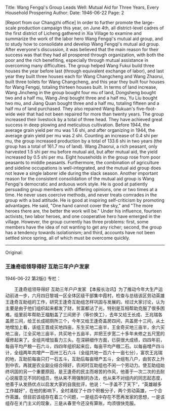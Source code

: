 Title: Wang Fengqi's Group Leads Well: Mutual Aid for Three Years, Every Household Prospering
Author: 
Date: 1946-06-22
Page: 2

[Report from our Changzhi office] In order to further promote the large-scale production campaign this year, on June 4th, all district-level cadres of the first district of Licheng gathered in Xia Village to examine and summarize the work of the labor hero Wang Fengqi's mutual aid group, and to study how to consolidate and develop Wang Fengqi's mutual aid group. After everyone's discussion, it was believed that the main reason for their success was that they had all prospered through organization, with both the poor and the rich benefiting, especially through mutual assistance in overcoming many difficulties. The group helped Wang Fukui build three houses the year before last (through equivalent exchange of labor), and last year they built three houses each for Wang Changcheng and Wang Zhaorui, built three toilets for Wang Changcheng, and this year they built four houses for Wang Fengqi, totaling thirteen houses built. In terms of land increase, Wang Jincheng in the group bought four mu of land, Dongsheng bought two and a half mu, Wang Jinqi bought three and a half mu, Yu Liu bought two mu, and Jiang Quan bought three and a half mu, totaling fifteen and a half mu of land purchased. They also repaired Wang Bukuan's five-foot-wide weir that had not been repaired for more than twenty years. The group increased their livestock by a total of three head. They have achieved great success in deep plowing and meticulous cultivation. Before 1944, the average grain yield per mu was 1.6 shi, and after organizing in 1944, the average grain yield per mu was 2 shi. Counting an increase of 0.4 shi per mu, the group increased production by a total of 133.6 shi in two years (the group has a total of 161.7 mu of land). Wang Zhaorui, a rich peasant, only harvested 1.5 shi per mu before mutual aid, but after mutual aid, the yield increased by 0.5 shi per mu. Eight households in the group rose from poor peasants to middle peasants. Furthermore, the combination of agriculture and sideline occupations is well-integrated, and the mutual aid group does not leave a single laborer idle during the slack season. Another important reason for the consistent consolidation of the mutual aid group is Wang Fengqi's democratic and arduous work style. He is good at patiently persuading group members with differing opinions, one or two times at a time. He never uses coercive methods, and never treats comrades in the group with a bad attitude. He is good at inspiring self-criticism by promoting advantages. He said, "One hand cannot cover the sky," and "The more heroes there are, the better the work will be." Under his influence, fourteen activists, two labor heroes, and one cooperative hero have emerged in the village. However, the group currently has three problems: first, some members have the idea of not wanting to get any richer; second, the group has a tendency towards isolationism; and third, accounts have not been settled since spring, all of which must be overcome quickly.



<hr /> 

Original: 


### 王逢奇组领导得好  互助三年户户发家

1946-06-22
第2版()
专栏：

　　王逢奇组领导得好
    互助三年户户发家
    【本报长治讯】为了推动今年大生产运动前进一步，六月四日黎城一区全体区级干部集中霞村，检查与总结该区劳动英雄王逢奇互助组的工作，研究王逢奇互助组怎样巩固与发展的。经过大家讨论，认为主要是由于他们组织起来都发了财，贫富都沾了光，特别是互相帮助克服了很多困难。组里前年帮助王福魁盖了三间房子（等价换工），去年又给王长成、王兆瑞各盖房三间，给王长成砌厕所三个，今年又给王逢奇盖房四间，共盖房十三间，从土地增加上看，该组王晋成买地四亩，东生买地二亩半，王金奇买地三亩半，余六买地二亩，江全买地三亩半，共买地十五亩半，并把王步宽二十多年未修之五尺宽的堰修起来了。全组共增加畜力三头。在深耕细作方面，已获很大成绩，四四年前，每亩平均产粮一石六斗，四四年组织起来后，每亩平均产粮二石。以每亩增产四斗计，全组两年共增产一百卅三石六斗（全组共地一百六十一亩七分），富农王兆瑞的地，互助前每亩只打一石五斗，互助后每亩增产五斗，全组有八户，由贫农上升到中农。再就是农业副业结合得好，农闲时互助组也不闲一个劳动力。使互助组始终巩固的另一个重要原因，是王逢奇的民主而艰苦的作风，他善于一次二次的去耐心说服意见不同的组员，他从来不用强制的办法，也从来不对组内的同志起态度，他善于从发扬优点以启发大家的自我批评，他说：“一手盖不了天下”，“英雄越多工作越好”，在他的影响下，全村涌现了十四个积极分子，两个劳动英雄，一个合作英雄。但目前该组存在着三个问题，一是组员中存在不愿再发家的思想，一是该组存在关门主义的现象，三是从春至今还没有算账，均须很快克服。
